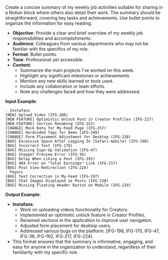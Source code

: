 Create a concise summary of my weekly job activities suitable for sharing in a Notion block where others also detail their work. The summary should be straightforward, covering key tasks and achievements. Use bullet points to organize the information for easy reading.

- **Objective**: Provide a clear and brief overview of my weekly job responsibilities and accomplishments.
- **Audience**: Colleagues from various departments who may not be familiar with the specifics of my role.
- **Format**: Bullet points.
- **Tone**: Professional yet accessible.
- **Content**:
  - Summarize the main projects I've worked on this week.
  - Highlight any significant milestones or achievements.
  - Mention any new skills learned or tools used.
  - Include any collaboration or team efforts.
  - Note any challenges faced and how they were addressed.

**Input Example**:

```
- Instafans
[NEW] Upload Video (IFG-206)
[NEW FEATURE] Optimistic Unlock Post in Creator Profiles (IFG-227)
[NEW FEATURE] Section Renaming (IFG-152)
[CHANGE] Mock Data for My-Feed Page (IFG-257)
[CHANGE] Hardcoded Tags for Demo (IFG-249)
[CHANGE] Form Placement Adjustment for Desktop (IFG-228)
[BUG] Excessive Space After Logging In (Safari-mobile) (IFG-198)
[BUG] Incorrect Text (IFG-170)
[BUG] Missing Sign-Up Validation (IFG-47)
[BUG] Stepper Preview Error (IFG-36)
[BUG] Delay When Liking a Post (IFG-192)
[BUG] 404 Error on "Total Earnings" Link (IFG-217)
[BUG] Post View Redirection (IFG-224)
- Payorc
[BUG] Text Correction in My-Feed (IFG-197)
[BUG] Chat Images Displayed as Posts (IFG-230)
[BUG] Missing Floating Header Button on Mobile (IFG-229)
```

**Output Example**:

- **Instafans**:
  - Work on uploading videos functionality for Creators.
  - Implemented an optimistic unlock feature in Creator Profiles.
  - Renamed sections in the application to improve user navigation.
  - Adjusted form placement for desktop users.
  - Addressed various bugs on the platform: [IFG-198, IFG-170, IFG-47, IFG-36, IFG-192, IFG-217, IFG-224].
- This format ensures that the summary is informative, engaging, and easy for anyone in the organization to understand, regardless of their familiarity with my specific role.
